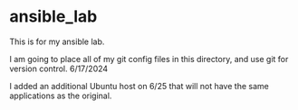 # ansible_lab

This is for my ansible lab.

I am going to place all of my git config files in this directory, and use git for version control.
6/17/2024

I added an additional Ubuntu host on 6/25 that will not have the same applications as the original.
